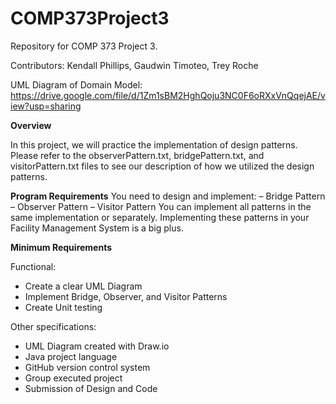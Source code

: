 # COMP373Project3
Repository for COMP 373 Project 3.

Contributors: Kendall Phillips, Gaudwin Timoteo, Trey Roche

UML Diagram of Domain Model: https://drive.google.com/file/d/1Zm1sBM2HghQoju3NC0F6oRXxVnQqejAE/view?usp=sharing

**Overview**

In this project, we will practice the implementation of design patterns.
Please refer to the observerPattern.txt, bridgePattern.txt, and visitorPattern.txt files to see our description of how we utilized the design patterns.

**Program Requirements**
You need to design and implement:
– Bridge Pattern
– Observer Pattern
– Visitor Pattern
You can implement all patterns in the same implementation or separately. Implementing these patterns
in your Facility Management System is a big plus.

**Minimum Requirements**

Functional:
- Create a clear UML Diagram
- Implement Bridge, Observer, and Visitor Patterns
- Create Unit testing

Other specifications:
- UML Diagram created with Draw.io
- Java project language
- GitHub version control system
- Group executed project
- Submission of Design and Code

